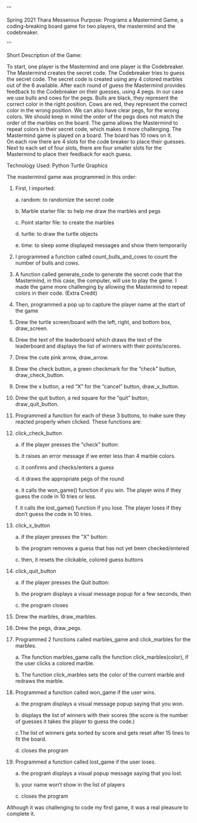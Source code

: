 '''

Spring 2021
Thara Messeroux
Purpose: Programs a Mastermind Game, a coding-breaking board game for two players, 
the mastermind and the codebreaker.

'''

Short Description of the Game:

To start, one player is the Mastermind and one player is the Codebreaker. 
The Mastermind creates the secret code. The Codebreaker tries to guess the secret 
code. The secret code is created using any 4 colored marbles out of the 6 available. 
After each round of guess the Mastermind provides feedback to the Codebreaker 
on their guesses, using 4 pegs. In our case we use bulls and cows for the pegs. 
Bulls are black, they represent the correct color in the right position. 
Cows are red, they represent the correct color in the wrong position. 
We can also have clear pegs, for the wrong colors. We should keep in mind 
the order of the pegs does not match the order of the marbles on the board.
The game allows the Mastermind to repeat colors in their secret code, which
makes it more challenging.
The Mastermind game is played on a board. The board has 10 rows on it.  
On each row there are 4 slots for the code breaker to place their guesses. 
Next to each set of four slots, there are four smaller slots for the Mastermind 
to place their feedback for each guess.

Technology Used: Python Turtle Graphics
 
The mastermind game was programmed in this order:

1. First, I imported:
	
	a. random: to randomize the secret code
	
	b. Marble starter file: to help me draw the marbles and pegs
	
	c. Point starter file: to create the marbles
	
	d. turtle: to draw the turtle objects
	
	e. time: to sleep some displayed messages and show them temporarily

2. I programmed a function called count_bulls_and_cows to count the number 
   of bulls and cows.

3. A function called generate_code to generate the secret code that the Mastermind, 
  in this case, the computer, will use to play the game. I made the game more 
  challenging by allowing the Mastermind to repeat colors in their code. (Extra Credit)

4. Then, programmed a pop up to capture the player name at the start of the game

5. Drew the turtle screen/board with the left, right, and bottom box, draw_screen.

6. Drew the text of the leaderboard which draws the text of the leaderboard and displays 
  the list of winners with their points/scores. 

7. Drew the cute pink arrow, draw_arrow. 

8. Drew the check button, a green checkmark for the “check” button, draw_check_button.

9. Drew the x button, a red “X” for the “cancel” button, draw_x_button.

10. Drew the quit button, a red square for the “quit” button, draw_quit_button.

11. Programmed a function for each of these 3 buttons, to make sure they reacted 
    properly when clicked. These functions are:

12. click_check_button
	
	a. if the player presses the "check" button:
	
	b. it raises an error message if we enter less than 4 marble colors.
	
	c. it confirms and checks/enters a guess 
	
	d. it draws the appropriate pegs of the round
	
	e. it calls the won_game() function if you win. The player wins if 
	   they guess the code in 10 tries or less. 
	
	f. it calls the lost_game() function if you lose. The player loses 
           if they don’t guess the code in 10 tries.

13. click_x_button
	
	a. if the player presses the "X" button:
	
	b. the program removes a guess that has not yet been checked/entered
	
	c. then, it resets the clickable, colored guess buttons 

14. click_quit_button
 	
	a. if the player presses the Quit button:
 	
	b. the program displays a visual message popup for a few seconds, then
 	
	c. the program closes

15. Drew the marbles, draw_marbles.

16. Drew the pegs, draw_pegs.

17. Programmed 2 functions called marbles_game and click_marbles for the marbles.
	
	a. The function marbles_game calls the function click_marbles(color), 
	   if the user clicks a colored marble.
	
	b. The function click_marbles sets the color of the current marble 
           and redraws the marble.

18. Programmed a function called won_game if the user wins.
	
	a. the program displays a visual message popup saying that you won.
	
	b. displays the list of winners with their scores (the score is the number of guesses 
	  it takes the player to guess the code.)
	
	c.The list of winners gets sorted by score and gets reset after 15 lines to fit the board. 
	
	d. closes the program 

19. Programmed a function called lost_game if the user loses.
	
	a. the program displays a visual popup message saying that you lost.
	
	b. your name won’t show in the list of players
	
	c. closes the program 

Although it was challenging to code my first game, it was a real pleasure to complete it. 

